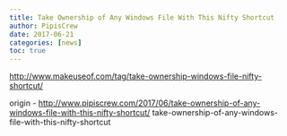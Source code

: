 ```yaml
---
title: Take Ownership of Any Windows File With This Nifty Shortcut
author: PipisCrew
date: 2017-06-21
categories: [news]
toc: true
---
```


http://www.makeuseof.com/tag/take-ownership-windows-file-nifty-shortcut/

origin - http://www.pipiscrew.com/2017/06/take-ownership-of-any-windows-file-with-this-nifty-shortcut/ take-ownership-of-any-windows-file-with-this-nifty-shortcut